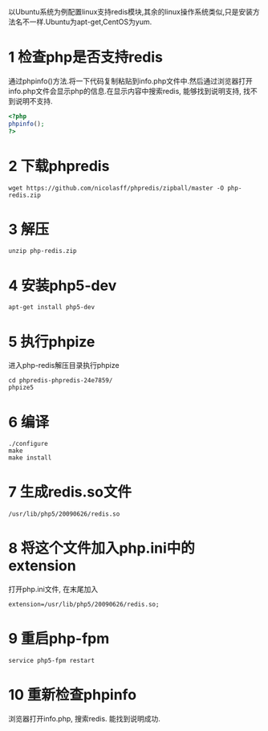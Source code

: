 以Ubuntu系统为例配置linux支持redis模块,其余的linux操作系统类似,只是安装方法名不一样.Ubuntu为apt-get,CentOS为yum.


1 检查php是否支持redis
===

通过phpinfo()方法.将一下代码复制粘贴到info.php文件中.然后通过浏览器打开info.php文件会显示php的信息.在显示内容中搜索redis, 能够找到说明支持, 找不到说明不支持.

```php
<?php
phpinfo();
?>
```

2 下载phpredis
===

```
wget https://github.com/nicolasff/phpredis/zipball/master -O php-redis.zip
```

3 解压
===

```
unzip php-redis.zip
```

4 安装php5-dev
===

```
apt-get install php5-dev
```

5 执行phpize
===

进入php-redis解压目录执行phpize
```
cd phpredis-phpredis-24e7859/
phpize5
```

6 编译
===

```
./configure
make
make install
```

7 生成redis.so文件
===

```
/usr/lib/php5/20090626/redis.so 
```

8 将这个文件加入php.ini中的extension
===

打开php.ini文件, 在末尾加入

```
extension=/usr/lib/php5/20090626/redis.so;
```

9 重启php-fpm
===

```
service php5-fpm restart
```

10 重新检查phpinfo
===

浏览器打开info.php, 搜索redis. 能找到说明成功.